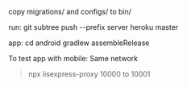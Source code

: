copy migrations/ and configs/ to bin/

run:
git subtree push --prefix server heroku master

app:
cd android
gradlew assembleRelease


To test app with mobile:
Same network
>npx iisexpress-proxy 10000 to 10001

